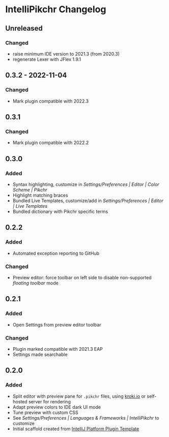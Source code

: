 <!-- Keep a Changelog guide -> https://keepachangelog.com -->

# IntelliPikchr Changelog

## Unreleased

### Changed
- raise minimum IDE version to 2021.3 (from 2020.3)
- regenerate Lexer with JFlex 1.9.1

## 0.3.2 - 2022-11-04

### Changed
- Mark plugin compatible with 2022.3

## 0.3.1

### Changed
- Mark plugin compatible with 2022.2

## 0.3.0

### Added
- Syntax highlighting, customize in _Settings/Preferences \| Editor \| Color Scheme \| Pikchr_
- Highlight matching braces
- Bundled Live Templates, customize/add in _Settings/Preferences \| Editor \| Live Templates_
- Bundled dictionary with Pikchr specific terms

## 0.2.2

### Added
- Automated exception reporting to GitHub

### Changed
- Preview editor: force toolbar on left side to disable non-supported _floating toolbar_ mode

## 0.2.1

### Added
- Open Settings from preview editor toolbar

### Changed
- Plugin marked compatible with 2021.3 EAP
- Settings made searchable

## 0.2.0

### Added
- Split editor with preview pane for `.pikchr` files, using [kroki.io](https://kroki.io) or self-hosted server for rendering
- Adapt preview colors to IDE dark UI mode
- Tune preview with custom CSS
- See _Settings/Preferences \| Languages & Frameworks \| IntelliPikchr_ to customize
- Initial scaffold created from [IntelliJ Platform Plugin Template](https://github.com/JetBrains/intellij-platform-plugin-template)
